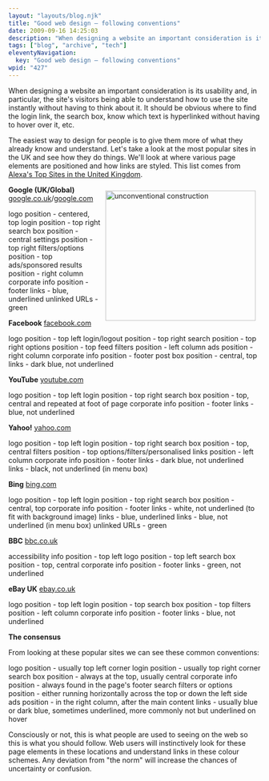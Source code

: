 ```yaml
---
layout: "layouts/blog.njk"
title: "Good web design – following conventions"
date: 2009-09-16 14:25:03
description: "When designing a website an important consideration is its usability and, in particular, the site's visitors being able to understand how to use the site instantly without having to think about it"
tags: ["blog", "archive", "tech"]
eleventyNavigation:
  key: "Good web design – following conventions"
wpid: "427"
---
```


When designing a website an important consideration is its usability and, in particular, the site's visitors being able to understand how to use the site instantly without having to think about it. It should be obvious where to find the login link, the search box, know which text is hyperlinked without having to hover over it, etc.

The easiest way to design for people is to give them more of what they already know and understand. Let's take a look at the most popular sites in the UK and see how they do things. We'll look at where various page elements are positioned and how links are styled. This list comes from <a title="alexa.com" href="http://www.alexa.com/topsites/countries/GB" target="_blank">Alexa's Top Sites in the United Kingdom</a>.

<img class="alignright" style="float: right;border: 0;margin: 10px" src="http://www.chris-smith-web.com/wp-content/uploads/2009/09/wooden-blocks.jpg" alt="unconventional construction" width="300" height="260" /><strong>Google (UK/Global)</strong>
<a title="google.co.uk" href="http://google.co.uk" target="_blank"> google.co.uk</a>/<a title="google.com" href="http://google.com" target="_blank">google.com</a>

logo position - centered, top
login position - top right
search box position - central
settings position - top right
filters/options position - top
ads/sponsored results position - right column
corporate info position - footer
links - blue, underlined
unlinked URLs - green

<strong>Facebook</strong>
<a title="facebook.com" href="http://facebook.com" target="_blank"> facebook.com</a>

logo position - top left
login/logout position - top right
search position - top right
options position - top
feed filters position - left column
ads position - right column
corporate info position - footer
post box position - central, top
links - dark blue, not underlined

<strong>YouTube</strong>
<a title="youtube.com" href="http://youtube.com" target="_blank"> youtube.com</a>

logo position - top left
login position - top right
search box position - top, central and repeated at foot of page
corporate info position - footer
links - blue, not underlined

<strong>Yahoo!</strong>
<a title="yahoo.com" href="http://yahoo.com" target="_blank"> yahoo.com</a>

logo position - top left
login position - top right
search box position - top, central
filters position - top
options/filters/personalised links position - left column
corporate info position - footer
links - dark blue, not underlined
links - black, not underlined (in menu box)

<strong>Bing</strong>
<a title="bing.com" href="http://bing.com" target="_blank">bing.com</a>

logo position - top left
login position - top right
search box position - central, top
corporate info position - footer
links - white, not underlined (to fit with background image)
links - blue, underlined
links - blue, not underlined (in menu box)
unlinked URLs - green

<strong>BBC</strong>
<a title="bbc.co.uk" href="http://bbc.co.uk" target="_blank"> bbc.co.uk</a>

accessibility info position - top left
logo position - top left
search box position - top, central
corporate info position - footer
links - green, not underlined

<strong>eBay UK</strong>
<a title="ebay.co.uk" href="http://ebay.co.uk" target="_blank"> ebay.co.uk</a>

logo position - top left
login position - top
search box position - top
filters position - left column
corporate info position - footer
links - blue, not underlined

<strong>The consensus</strong>

From looking at these popular sites we can see these common conventions:

logo position - usually top left corner
login position - usually top right corner
search box position - always at the top, usually central
corporate info position - always found in the page's footer
search filters or options position - either running horizontally across the top or down the left side
ads position - in the right column, after the main content
links - usually blue or dark blue, sometimes underlined, more commonly not but underlined on hover

Consciously or not, this is what people are used to seeing on the web so this is what you should follow. Web users will instinctively look for these page elements in these locations and understand links in these colour schemes. Any deviation from "the norm" will increase the chances of uncertainty or confusion.
